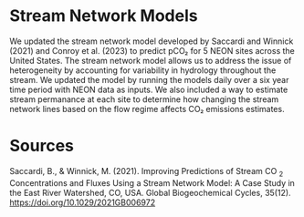 # Stream Network Models 


We updated the stream network model developed by Saccardi and Winnick (2021) and Conroy et al. (2023) to predict pCO₂ for 5 NEON sites across the United States. The stream network model allows us to address the issue of heterogeneity by accounting for variability in hydrology throughout the stream. We updated the model by running the models daily over a six year time period with NEON data as inputs. We also included a way to estimate stream permanance at each site to determine how changing the stream network lines based on the flow regime affects CO₂ emissions estimates. 



# Sources
Saccardi, B., & Winnick, M. (2021). Improving Predictions of Stream CO <sub>2</sub> Concentrations and Fluxes Using a Stream Network Model: A Case Study in the East River Watershed, CO, USA. Global Biogeochemical Cycles, 35(12). https://doi.org/10.1029/2021GB006972
 
